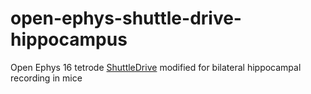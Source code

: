 # open-ephys-shuttle-drive-hippocampus
Open Ephys 16 tetrode <a href="https://github.com/open-ephys/shuttle-drive">ShuttleDrive</a> modified for bilateral hippocampal recording in mice
